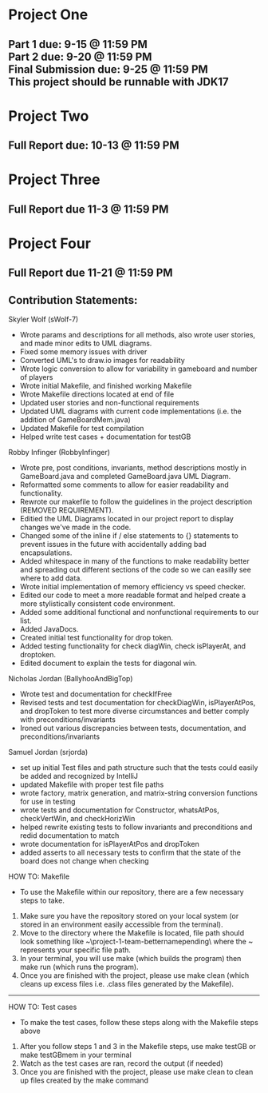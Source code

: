 # Project One
Part 1 due: 9-15 @ 11:59 PM \
Part 2 due: 9-20 @ 11:59 PM \
Final Submission due: 9-25 @ 11:59 PM \
This project should be runnable with JDK17
--------------------------------------------------------
# Project Two
Full Report due: 10-13 @ 11:59 PM
--------------------------------------------------------
# Project Three
Full Report due 11-3 @ 11:59 PM
--------------------------------------------------------
# Project Four
Full Report due 11-21 @ 11:59 PM
--------------------------------------------------------
## Contribution Statements:
Skyler Wolf (sWolf-7) 
- Wrote params and descriptions for all methods, also wrote user stories, and made minor edits to UML diagrams.
- Fixed some memory issues with driver
- Converted UML's to draw.io images for readability
- Wrote logic conversion to allow for variability in gameboard and number of players
- Wrote initial Makefile, and finished working Makefile
- Wrote Makefile directions located at end of file
- Updated user stories and non-functional requirements
- Updated UML diagrams with current code implementations (i.e. the addition of GameBoardMem.java)
- Updated Makefile for test compilation
- Helped write test cases + documentation for testGB

Robby Infinger (RobbyInfinger) 
- Wrote pre, post conditions, invariants, method descriptions mostly in GameBoard.java and completed GameBoard.java UML Diagram.
- Reformatted some comments to allow for easier readability and functionality.
- Rewrote our makefile to follow the guidelines in the project description (REMOVED REQUIREMENT).
- Editied the UML Diagrams located in our project report to display changes we've made in the code.
- Changed some of the inline if / else statements to {} statements to prevent issues in the future with accidentally adding bad encapsulations.
- Added whitespace in many of the functions to make readability better and spreading out different sections of the code so we can easilly see where to add data.
- Wrote initial implementation of memory efficiency vs speed checker.
- Edited our code to meet a more readable format and helped create a more stylistically consistent code environment.
- Added some additional functional and nonfunctional requirements to our list.
- Added JavaDocs.
- Created initial test functionality for drop token.
- Added testing functionality for check diagWin, check isPlayerAt, and droptoken.
- Edited document to explain the tests for diagonal win.

Nicholas Jordan (BallyhooAndBigTop)
- Wrote test and documentation for checkIfFree
- Revised tests and test documentation for checkDiagWin, isPlayerAtPos, and dropToken to test more diverse circumstances
  and better comply with preconditions/invariants
- Ironed out various discrepancies between tests, documentation, and preconditions/invariants

Samuel Jordan (srjorda)
- set up initial Test files and path structure such that the tests could easily be added and recognized by IntelliJ
- updated Makefile with proper test file paths
- wrote factory, matrix generation, and matrix-string conversion functions for use in testing
- wrote tests and documentation for Constructor, whatsAtPos, checkVertWin, and checkHorizWin
- helped rewrite existing tests to follow invariants and preconditions and redid documentation to match
- wrote documentation for isPlayerAtPos and dropToken
- added asserts to all necessary tests to confirm that the state of the board does not change when checking

HOW TO: Makefile
- To use the Makefile within our repository, there are a few necessary steps to take.
1. Make sure you have the repository stored on your local system (or stored in an environment easily accessible from the terminal).
2. Move to the directory where the Makefile is located, file path should look something like ~\project-1-team-betternamepending\ where the ~ represents your specific file path.
3. In your terminal, you will use make (which builds the program) then make run (which runs the program).
4. Once you are finished with the project, please use make clean (which cleans up excess files i.e. .class files generated by the Makefile).
----------------------------------------------------------------------------------------
HOW TO: Test cases
- To make the test cases, follow these steps along with the Makefile steps above
1. After you follow steps 1 and 3 in the Makefile steps, use make testGB or make testGBmem in your terminal
2. Watch as the test cases are ran, record the output (if needed)
3. Once you are finished with the project, please use make clean to clean up files created by the make command
